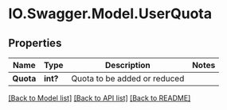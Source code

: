 # IO.Swagger.Model.UserQuota
## Properties

Name | Type | Description | Notes
------------ | ------------- | ------------- | -------------
**Quota** | **int?** | Quota to be added or reduced | 

[[Back to Model list]](../README.md#documentation-for-models) [[Back to API list]](../README.md#documentation-for-api-endpoints) [[Back to README]](../README.md)

